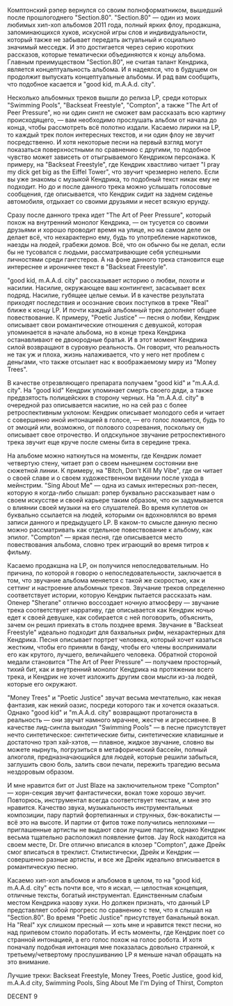 Комптонский рэпер вернулся со своим полноформатником, вышедший после прошлогоднего "Section.80". "Section.80" — один из моих любимых хип-хоп альбомов 2011 года, полный ярких флоу, продакшна, запоминающихся хуков, искусной игры слов и индивидуальности, который также не забывает передать актуальный и социально значимый месседж. И это достигается через серию коротких рассказов, которые тематически объединяются к концу альбома. Главным преимуществом "Section.80", не считая талант Кендрика, является концептуальность альбома. И я надеялся, что в будущем он продолжит выпускать концептуальные альбомы. И рад вам сообщить, что подобное касается и "good kid, m.A.A.d. city".

Несколько альбомных треков вышли до релиза LP, среди которых "Swimming Pools", "Backseat Freestyle", "Compton", а также "The Art of Peer Pressure", но ни один сингл не сможет вам рассказать всю картину происходящего, — вам необходимо прослушать альбом от начала до конца, чтобы рассмотреть всё полотно издали. Касаемо лирики на LP, то каждый трек полон интересных текстов, и ни один флоу не звучит посредственно. И хотя некоторые песни на первый взгляд могут показаться поверхностными по сравнению с другими, то подобное чувство может зависеть от отыгрываемого Кендриком персонажа. К примеру, на "Backseat Freestyle", где Кендрик хвастливо читает "I pray my dick get big as the Eiffel Tower", что звучит чрезмерно нелепо. Если вы уже знакомы с музыкой Кендрика, то подобный текст никак ему не подходит. Но до и после данного трека можно услышать голосовые сообщения, где описывается, что Кендрик сидит на заднем сиденье автомобиля, отдыхает со своими друзьями и несет всякую ерунду.

Сразу после данного трека идет "The Art of Peer Pressure", который похож на внутренний монолог Кендрика, — он тусуется со своими друзьями и хорошо проводит время на улице, но на самом деле он делает всё, что нехарактерно ему, будь то употребление наркотиков, наезды на людей, грабежи домов. Всё, что он обычно бы не делал, если бы не тусовался с людьми, рассматривающие себя успешными личностями среди гангстеров. А на фоне данного трека становится еще интереснее и ироничнее текст в "Backseat Freestyle".

"good kid, m.A.A.d. city" рассказывает историю о любви, похоти и насилии. Насилие, окружающее ваш контингент, засасывает всех подряд. Насилие, губящее целые семьи. И в качестве результата приходят последствия и осознание своих поступков в треке "Real" ближе к концу LP. И почти каждый альбомный трек дополняет общее повествование. К примеру, "Poetic Justice" — песня о любви, Кендрик описывает свои романтические отношения с девушкой, которая упоминается в начале альбома, но в конце трека Кендрика останавливают ее двоюродные братья. И в этот момент Кендрика силой возвращают в суровую реальность. Он говорит, что реальность не так уж и плоха, жизнь налаживается, что у него нет проблем с деньгами, что также отсылает нас к воображаемому миру из "Money Trees".

В качестве отрезвляющего препарата получаем "good kid" и "m.A.A.d. city". На "good kid" Кендрик упоминает смерть своего дяди, а также предвзятость полицейских в сторону черных. На "m.A.A.d. city" в очередной раз описывается насилие, но на сей раз с более ретроспективным уклоном: Кендрик описывает молодого себя и читает с совершенно иной интонацией в голосе, — его голос ломается, будь то от эмоций или, возможно, от полового созревания, поскольку он описывает свое отрочество. И олдскульное звучание ретроспективного трека звучит еще круче после смены бита в середине трека.

На альбоме можно наткнуться на моменты, где Кендрик ломает четвертую стену, читает рэп о своем нынешнем состоянии вне сюжетной линии. К примеру, на "Bitch, Don't Kill My Vibe", где он читает о своей славе и о своем художественном видении после ухода в мейнстрим. "Sing About Me" — одна из самых интересных рэп-песен, которую я когда-либо слышал: рэпер буквально рассказывает нам о своем искусстве и своей карьере таким образом, что он задумывается о влиянии своей музыки на его слушателей. Во время куплетов он буквально ссылается на людей, которыми он вдохновлялся во время записи данного и предыдущего LP. В каком-то смысле данную песню можно рассматривать как отдельное повествование к альбому, как эпилог. "Compton" — яркая песня, где описывается место повествования альбома, словно трек играющий во время титров к фильму.

Касаемо продакшна на LP, он получился непоследовательным. Но причина, по которой я говорю о непоследовательности, заключается в том, что звучание альбома меняется с такой же скоростью, как и сеттинг и настроение альбомных треков. Звучание треков определенно соответствует истории, которую Кендрик пытается рассказать нам. Опенер "Sherane" отлично воссоздает ночную атмосферу — звучание трека соответствует нарративу, где описывается как Кендрик ночью едет к своей девушке, как собирается с ней поговорить, объяснить, зачем он решил приехать в столь позднее время. Звучание в "Backseat Freestyle" идеально подходит для бахвальных рифм, нехарактерных для Кендрика. Песня описывает портрет человека, который хочет казаться жестким, чтобы его приняли в банду, чтобы его члены воспринимали его как крутого, лучшего, величайшего человека. Обратной стороной медали становится "The Art of Peer Pressure" — получаем просторный, тихий бит, как и внутренний монолог Кендрика на протяжении всего трека, и Кендрик не хочет изложить другим свои мысли из-за людей, которые его окружают.

"Money Trees" и "Poetic Justice" звучат весьма мечтательно, как некая фантазия, как некий оазис, посреди которого так и хочется оказаться. Однако "good kid" и "m.A.A.d. city" возвращают протагониста в реальность — они звучат намного мрачнее, жестче и агрессивнее. В качестве лид-сингла выходил "Swimming Pools" — в песне присутствует нечто синтетическое: синтетические биты, синтетические клавишные и достаточно трэп хай-хэтов, — плавное, жидкое звучание, словно вы можете нырнуть, погрузиться в метафорический бассейн, полный алкоголя, предназначающийся для людей, которые решили забыться, заглушить свою боль, залить свои печали, пережить трагедию весьма нездоровым образом.

И мне нравится бит от Just Blaze на заключительном треке "Compton" — хорн-секция звучит фантастически, вокал тоже хорошо звучит. Повторюсь, инструментал всегда соответствует текстам, и мне это нравится. Качество звука, музыкальность инструментальных композиции, пару партий фортепианных и струнных, бэк-вокалисты — всё это на высоте. И партии от фитов тоже получились неплохими — приглашенные артисты не выдают свои лучшие партии, однако Кендрик весьма тщательно расположил появление фитов. Jay Rock находится на своем месте, Dr. Dre отлично вписался в клозер "Compton", даже Дрейк смог вписаться в треклист. Стилистически, Дрейк и Кендрик — совершенно разные артисты, и все же Дрейк идеально вписывается в романтическую песню.

Касаемо хип-хоп альбомов и альбомов в целом, то на "good kid, m.A.A.d. city" есть почти все, что я искал, — целостная концепция, отличные тексты, богатый инструментал. Единственным слабым местом Кендрика назову хуки. Но должен признать, что данный LP представляет собой прогресс по сравнению с тем, что я слышал на "Section.80". Во время "Poetic Justice" присутствует банальный вокал. На "Real" хук слишком пресный — хоть мне и нравится текст песни, но над припевом стоило поработать. И есть моменты, где Кендрик поет со странной интонацией, а его голос похож на голос робота. И хотя поначалу подобная интонация мне показалась довольно странной, к третьему/четвертому прослушиванию LP я меньше начал обращать на это внимание.

Лучшие треки: Backseat Freestyle, Money Trees, Poetic Justice, good kid, m.A.A.d city, Swimming Pools, Sing About Me I'm Dying of Thirst, Compton

DECENT 9
